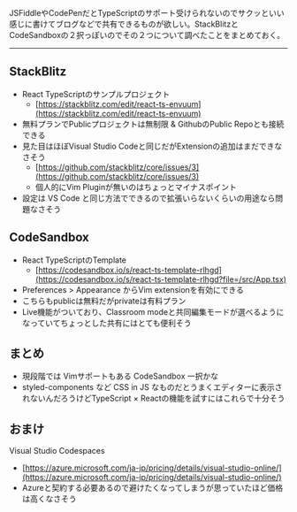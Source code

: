 JSFiddleやCodePenだとTypeScriptのサポート受けられないのでサクッといい感じに書けてブログなどで共有できるものが欲しい。StackBlitzとCodeSandboxの２択っぽいのでその２つについて調べたことをまとめておく。

---

## StackBlitz

- React TypeScriptのサンプルプロジェクト
    - [https://stackblitz.com/edit/react-ts-envuum](https://stackblitz.com/edit/react-ts-envuum)
- 無料プランでPublicプロジェクトは無制限 & GithubのPublic Repoとも接続できる
- 見た目はほぼVisual Studio Codeと同じだがExtensionの追加はまだできなさそう
    - [https://github.com/stackblitz/core/issues/3](https://github.com/stackblitz/core/issues/3)
    - 個人的にVim Pluginが無いのはちょっとマイナスポイント
- 設定は VS Code と同じ方法でできるので拡張いらないくらいの用途なら問題なさそう

## CodeSandbox

- React TypeScriptのTemplate
    - [https://codesandbox.io/s/react-ts-template-rlhgd](https://codesandbox.io/s/react-ts-template-rlhgd?file=/src/App.tsx)
- Preferences > Appearance からVim extensionを有効にできる
- こちらもpublicは無料だがprivateは有料プラン
- Live機能がついており、Classroom modeと共同編集モードが選べるようになっていてちょっとした共有にはとても便利そう

## まとめ

- 現段階では Vimサポートもある CodeSandbox 一択かな
- styled-components など CSS in JS なものだとうまくエディターに表示されないんだろうけどTypeScript × Reactの機能を試すにはこれらで十分そう

## おまけ

Visual Studio Codespaces

- [https://azure.microsoft.com/ja-jp/pricing/details/visual-studio-online/](https://azure.microsoft.com/ja-jp/pricing/details/visual-studio-online/)
- Azureと契約する必要あるので避けたくなってしまうが思っていたほど価格は高くなさそう